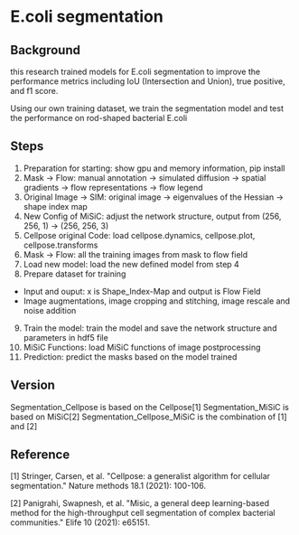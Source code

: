 # E.coli segmentation

## Background
this research trained models for E.coli segmentation to improve the performance metrics including IoU (Intersection and Union), true positive, and f1 score.

Using our own training dataset, we train the segmentation model and test the performance on rod-shaped bacterial E.coli

## Steps
1. Preparation for starting: show gpu and memory information, pip install
2. Mask -> Flow: manual annotation -> simulated diffusion -> spatial gradients -> flow representations -> flow legend
3. Original Image -> SIM: original image -> eigenvalues of the Hessian -> shape index map
4. New Config of MiSiC: adjust the network structure, output from (256, 256, 1) -> (256, 256, 3)
5. Cellpose original Code: load cellpose.dynamics, cellpose.plot, cellpose.transforms
6. Mask -> Flow: all the training images from mask to flow field
7. Load new model: load the new defined model from step 4
8. Prepare dataset for training
- Input and ouput: x is Shape_Index-Map and output is Flow Field
- Image augmentations, image cropping and stitching, image rescale and noise addition
9. Train the model: train the model and save the network structure and parameters in hdf5 file
10. MiSiC Functions: load MiSiC functions of image postprocessing
11. Prediction: predict the masks based on the model trained

## Version
Segmentation_Cellpose is based on the Cellpose[1]
Segmentation_MiSiC is based on MiSiC[2]
Segmentation_Cellpose_MiSiC is the combination of [1] and [2]

## Reference
[1] Stringer, Carsen, et al. "Cellpose: a generalist algorithm for cellular segmentation." Nature methods 18.1 (2021): 100-106.

[2] Panigrahi, Swapnesh, et al. "Misic, a general deep learning-based method for the high-throughput cell segmentation of complex bacterial communities." Elife 10 (2021): e65151.

